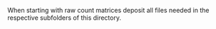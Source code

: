 When starting with raw count matrices deposit all files needed in the respective subfolders of this directory.
